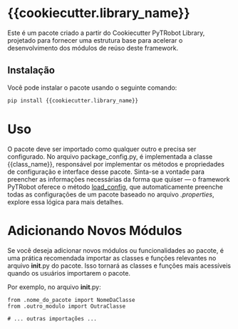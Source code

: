 # {{cookiecutter.library_name}}

Este é um pacote criado a partir do Cookiecutter PyTRobot Library, projetado para fornecer uma estrutura base para acelerar o desenvolvimento dos módulos de reúso deste framework.

## Instalação

Você pode instalar o pacote usando o seguinte comando:

```bash
pip install {{cookiecutter.library_name}}
```

# Uso

O pacote deve ser importado como qualquer outro e precisa ser configurado. No arquivo package_config.py, é implementada a classe {{class_name}}, responsável por implementar os métodos e propriedades de configuração e interface desse pacote. Sinta-se a vontade para preencher as informações necessárias da forma que quiser — o framework PyTRobot oferece o método [load_config](), que automaticamente preenche todas as configurações de um pacote baseado no arquivo *.properties*, explore essa lógica para mais detalhes.


# Adicionando Novos Módulos

Se você deseja adicionar novos módulos ou funcionalidades ao pacote, é uma prática recomendada importar as classes e funções relevantes no arquivo __init__.py do pacote. Isso tornará as classes e funções mais acessíveis quando os usuários importarem o pacote.

Por exemplo, no arquivo __init__.py:

```
from .nome_do_pacote import NomeDaClasse
from .outro_modulo import OutraClasse

# ... outras importações ...
```

